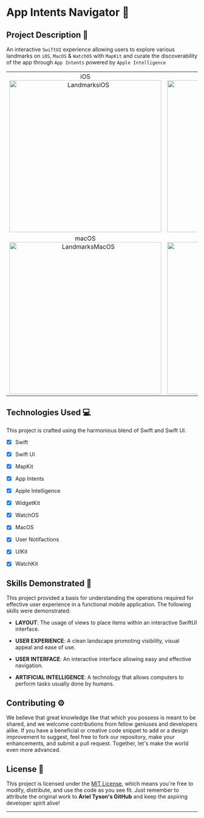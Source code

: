# App Intents Navigator 🗽

## Project Description 🎨

An interactive `SwiftUI` experience allowing users to explore various landmarks on `iOS`, `MacOS` & `WatchOS` with `MapKit` and curate the discoverability of the app through `App Intents` powered by `Apple Intelligence`

<table>
  <tr>
    <td align="center">
      iOS<br/>
      <img src="https://github.com/user-attachments/assets/b9809a62-c173-4b90-9b02-fd6e569e9c5f" alt="LandmarksiOS" width="400" height="400" />
    </td>
    <td align="center">
      watchOS<br/>
      <img src="https://github.com/user-attachments/assets/9909fc28-a6cb-467b-a7fd-d0d3ce967b14" alt="LandmarksWatchOS" width="400" height="400" />
    </td>
  </tr>
  <tr>
    <td align="center">
      macOS<br/>
      <img src="https://github.com/user-attachments/assets/b9809a62-c173-4b90-9b02-fd6e569e9c5f" alt="LandmarksMacOS" width="400" height="400" />
    </td>
    <td align="center">
      iPadOS<br/>
      <img src="https://github.com/user-attachments/assets/dffd899b-9a14-46df-b863-1fe030a5b202" alt="LandmarksiPadOS" width="400" height="400" />
    </td>
  </tr>
</table>

## Technologies Used  💻

This project is crafted using the harmonious blend of Swift and Swift UI.

- [x] Swift
- [x] Swift UI
- [x] MapKit
- [x] App Intents
- [x] Apple Intelligence
- [x] WidgetKit
- [x] WatchOS
- [x] MacOS
- [x] User Notifactions
- [x] UIKit
- [x] WatchKit



## Skills Demonstrated 🥋

This project provided a basis for understanding the operations required for effective user experience in a functional mobile application. The following skills were demonstrated:

- **LAYOUT**: The usage of  views to place items within an interactive SwiftUI interface.

- **USER EXPERIENCE**: A clean landscape promoting visibility, visual appeal and ease of use.

- **USER INTERFACE**: An interactive interface allowing easy and effective navigation.

- **ARTIFICIAL INTELLIGENCE**: A technology that allows computers to perform tasks usually done by humans.


## Contributing ⚙️

We believe that great knowledge like that which you possess is meant to be shared, and we welcome contributions from fellow geniuses and developers alike. If you have a beneficial or creative code snippet to add or a design improvement to suggest, feel free to fork our repository, make your enhancements, and submit a pull request. Together, let's make the world even more advanced.

## License 🪪

This project is licensed under the [MIT License](LICENSE), which means you're free to modify, distribute, and use the code as you see fit. Just remember to attribute the original work to **Ariel Tyson's GitHub** and keep the aspiring developer spirit alive!

---
